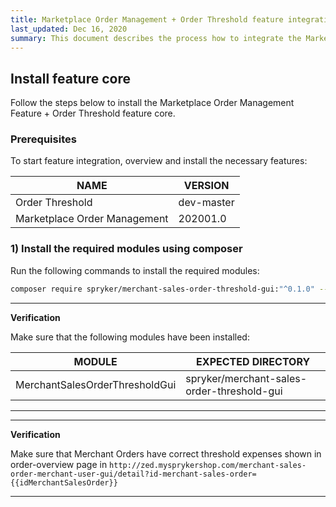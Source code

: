 ```yaml
---
title: Marketplace Order Management + Order Threshold feature integration
last_updated: Dec 16, 2020
summary: This document describes the process how to integrate the Marketplace Order Management Feature + Order Threshold feature into a Spryker project.
---
```


## Install feature core
Follow the steps below to install the Marketplace Order Management Feature + Order Threshold feature core.

### Prerequisites

To start feature integration, overview and install the necessary features:

| NAME                   | VERSION |
| -------------------------- | --------- |
| Order Threshold              | dev-master  |
| Marketplace Order Management | 202001.0    |

### 1) Install the required modules using composer

Run the following commands to install the required modules:

```bash
composer require spryker/merchant-sales-order-threshold-gui:"^0.1.0" --update-with-dependencies
```

---

**Verification**

Make sure that the following modules have been installed:

| MODULE                  | EXPECTED DIRECTORY                     |
| ----------------------------- | ----------------------------------------- |
| MerchantSalesOrderThresholdGui | spryker/merchant-sales-order-threshold-gui |

---
---

**Verification**

Make sure that Merchant Orders have correct threshold expenses shown in order-overview page in `http://zed.mysprykershop.com/merchant-sales-order-merchant-user-gui/detail?id-merchant-sales-order={{idMerchantSalesOrder}}`

---